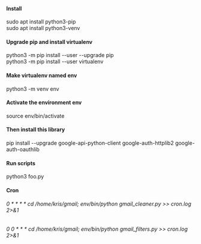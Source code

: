 #### Install
sudo apt install python3-pip \
sudo apt install python3-venv

#### Upgrade pip and install virtualenv
python3 -m pip install --user --upgrade pip \
python3 -m pip install --user virtualenv

#### Make virtualenv named env
python3 -m venv env

#### Activate the environment env
source env/bin/activate

#### Then install this library 
pip install --upgrade google-api-python-client google-auth-httplib2 google-auth-oauthlib

#### Run scripts
python3 foo.py

#### Cron
###### 0 * * * * cd /home/kris/gmail; env/bin/python gmail_cleaner.py >> cron.log 2>&1
###### 0 0 * * * cd /home/kris/gmail; env/bin/python gmail_filters.py >> cron.log 2>&1
